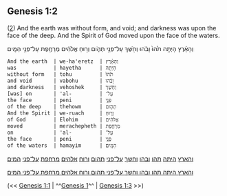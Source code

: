 ## Genesis 1:2

([2](http://biblehub.com/text/genesis/1-2.htm)) And the earth was without form, and void; and darkness was upon the face of the deep. And the Spirit of God moved upon the face of the waters.

וְהָאָ֗רֶץ הָיְתָ֥ה תֹ֙הוּ֙ וָבֹ֔הוּ וְחֹ֖שֶׁךְ עַל־פְּנֵ֣י תְהֹ֑ום וְר֣וּחַ אֱלֹהִ֔ים מְרַחֶ֖פֶת עַל־פְּנֵ֥י הַמָּֽיִם׃

	And the earth  | we-ha'eretz  | וְהָאָ֗רֶץ
	was            | hayetha      | הָיְתָ֥ה
	without form   | tohu         | תֹ֙הוּ֙
	and void       | vabohu       | וָבֹ֔הוּ
	and darkness   | vehoshek     | וְחֹ֖שֶׁךְ
	[was] on       | 'al-         | עַל־
	the face       | peni         | פְּנֵ֣י
	of the deep    | thehowm      | תְהֹ֑ום
	And the Spirit | we-ruach     | וְר֣וּחַ
	of God         | Elohim       | אֱלֹהִ֔ים
	moved          | merachepheth | מְרַחֶ֖פֶת
	on             | 'al-         | עַל־
	the face       | peni         | פְּנֵ֥י
	of the waters  | hamayim      | הַמָּֽיִם׃

[והארץ](/keys/VHARTz) [היתה](/keys/HIThH) [תהו](/keys/ThHV) [ובהו](/keys/VBHV) [וחשך](/keys/VChShK) [על־פני](/keys/OL-PNI) [תהום](/keys/ThHVM) [ורוח](/keys/VRVCh) [אלהים](/keys/ALHIM) [מרחפת](/keys/MRChPTh) [על־פני](/keys/OL-PNI) [המים](/keys/HMIM)׃

[והארץ היתה תהו ובהו וחשך על־פני תהום ורוח אלהים מרחפת על־פני המים](/keys/VHARTz.HIThH.ThHV.VBHV.VChShK.OL-PNI.ThHVM.VRVCh.ALHIM.MRChPTh.OL-PNI.HMIM)׃

(<< [Genesis 1:1](/genesis/1/1) | ^^[Genesis 1](/genesis/1)^^ | [Genesis 1:3](/genesis/1/3) >>)
